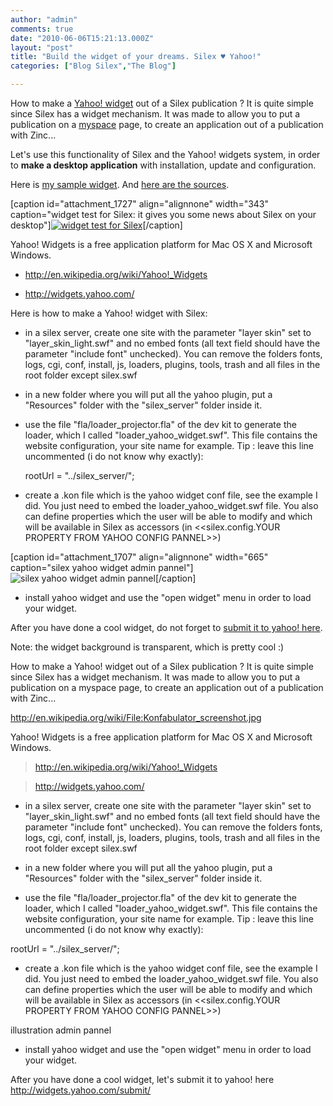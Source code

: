 ```yaml
---
author: "admin"
comments: true
date: "2010-06-06T15:21:13.000Z"
layout: "post"
title: "Build the widget of your dreams. Silex ♥ Yahoo!"
categories: ["Blog Silex","The Blog"]

---
```

How to make a [Yahoo! widget](http://widgets.yahoo.com/) out of a Silex publication ? It is quite simple since Silex has a widget mechanism. It was made to allow you to put a publication on a [myspace](http://www.myspace.com/lexayo) page, to create an application out of a publication with Zinc...

Let's use this functionality of Silex and the Yahoo! widgets system, in order to **make a desktop application** with installation, update and configuration.



Here is [my sample widget](https://www.silexlabs.org/wp-content/uploads/2010/06/silex-yahoo-widget.widget). And [here are the sources](https://www.silexlabs.org/wp-content/uploads/2010/06/silex-yahoo-widget.zip).



[caption id="attachment_1727" align="alignnone" width="343" caption="widget test for Silex: it gives you some news about Silex on your desktop"][![widget test for Silex](https://www.silexlabs.org/wp-content/uploads/2010/06/silex-yahoo-widget.png)](https://www.silexlabs.org/wp-content/uploads/2010/06/silex-yahoo-widget.png)[/caption]

<!-- more -->

Yahoo! Widgets is a free application platform for Mac OS X and Microsoft Windows.




  * http://en.wikipedia.org/wiki/Yahoo!_Widgets


  * http://widgets.yahoo.com/


Here is how to make a Yahoo! widget with Silex:


  * in a silex server, create one site with the parameter "layer skin" set to "layer_skin_light.swf" and no embed fonts (all text field should have the parameter "include font" unchecked). You can remove the folders fonts, logs, cgi, conf, install, js, loaders, plugins, tools, trash and all files in the root folder except silex.swf


  * in a new folder where you will put all the yahoo plugin, put a "Resources" folder with the "silex_server" folder inside it.


  * use the file "fla/loader_projector.fla" of the dev kit to generate the loader, which I called "loader_yahoo_widget.swf". This file contains the website configuration, your site name for example. Tip : leave this line uncommented (i do not know why exactly):




    rootUrl = "../silex_server/";






  * create a .kon file which is the yahoo widget conf file, see the example I did. You just need to embed the loader_yahoo_widget.swf file. You also can define properties which the user will be able to modify and which will be available in Silex as accessors (in <<silex.config.YOUR PROPERTY FROM YAHOO CONFIG PANNEL>>)


[caption id="attachment_1707" align="alignnone" width="665" caption="silex yahoo widget admin pannel"]![silex yahoo widget admin pannel](https://www.silexlabs.org/wp-content/uploads/2010/06/silex-yahoo-widget.jpg)[/caption]




  * install yahoo widget and use the "open widget" menu in order to load your widget.


After you have done a cool widget, do not forget to [submit it to yahoo! here](http://widgets.yahoo.com/submit/).

Note: the widget background is transparent, which is pretty cool :)


How to make a Yahoo! widget out of a Silex publication ? It is quite simple since Silex has a widget mechanism. It was made to allow you to put a publication on a myspace page, to create an application out of a publication with Zinc...




http://en.wikipedia.org/wiki/File:Konfabulator_screenshot.jpg




Yahoo! Widgets is a free application platform for Mac OS X and Microsoft Windows.




> http://en.wikipedia.org/wiki/Yahoo!_Widgets




> http://widgets.yahoo.com/




- in a silex server, create one site with the parameter "layer skin" set to "layer_skin_light.swf" and no embed fonts (all text field should have the parameter "include font" unchecked). You can remove the folders fonts, logs, cgi, conf, install, js, loaders, plugins, tools, trash and all files in the root folder except silex.swf




- in a new folder where you will put all the yahoo plugin, put a "Resources" folder with the "silex_server" folder inside it.




- use the file "fla/loader_projector.fla" of the dev kit to generate the loader, which I called "loader_yahoo_widget.swf". This file contains the website configuration, your site name for example. Tip : leave this line uncommented (i do not know why exactly):




rootUrl = "../silex_server/";




- create a .kon file which is the yahoo widget conf file, see the example I did. You just need to embed the loader_yahoo_widget.swf file. You also can define properties which the user will be able to modify and which will be available in Silex as accessors (in <<silex.config.YOUR PROPERTY FROM YAHOO CONFIG PANNEL>>)




illustration admin pannel




- install yahoo widget and use the "open widget" menu in order to load your widget.




After you have done a cool widget, let's submit it to yahoo! here http://widgets.yahoo.com/submit/


